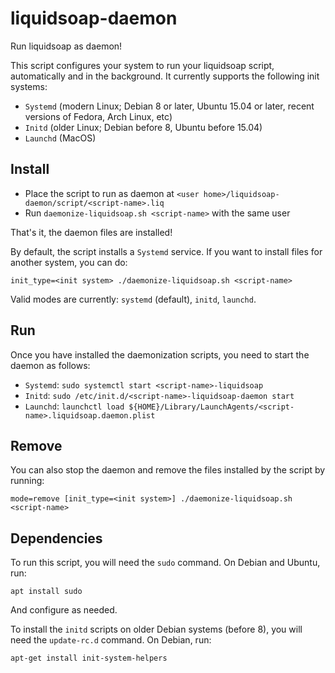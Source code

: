 # liquidsoap-daemon

Run liquidsoap as daemon!

This script configures your system to run your liquidsoap script, automatically and in the background. It currently supports the following init systems:
* `Systemd` (modern Linux; Debian 8 or later, Ubuntu 15.04 or later, recent versions of Fedora, Arch Linux, etc)
* `Initd` (older Linux; Debian before 8, Ubuntu before 15.04)
* `Launchd` (MacOS)

## Install

* Place the script to run as daemon at `<user home>/liquidsoap-daemon/script/<script-name>.liq`
* Run `daemonize-liquidsoap.sh <script-name>` with the same user

That's it, the daemon files are installed!

By default, the script installs a `Systemd` service. If you want to install files for another system, you can do:
```
init_type=<init system> ./daemonize-liquidsoap.sh <script-name>
```
Valid modes are currently: `systemd` (default), `initd`, `launchd`.

## Run

Once you have installed the daemonization scripts, you need to start the daemon as follows:

* `Systemd`: `sudo systemctl start <script-name>-liquidsoap`
* `Initd`: `sudo /etc/init.d/<script-name>-liquidsoap-daemon start`
* `Launchd`: `launchctl load ${HOME}/Library/LaunchAgents/<script-name>.liquidsoap.daemon.plist`

## Remove

You can also stop the daemon and remove the files installed by the script by running:
```
mode=remove [init_type=<init system>] ./daemonize-liquidsoap.sh <script-name>
```

## Dependencies

To run this script, you will need the `sudo` command. On Debian and Ubuntu, run:
```
apt install sudo
```
And configure as needed.

To install the `initd` scripts on older Debian systems (before 8), you will need the `update-rc.d` command. On Debian, run:
```
apt-get install init-system-helpers
```
